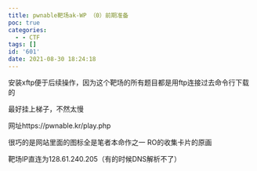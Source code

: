 ```yaml
---
title: pwnable靶场ak-WP （0）前期准备
poc: true
categories:
  - - CTF
tags: []
id: '601'
date: 2021-08-30 18:24:18
---
```


安装xftp便于后续操作，因为这个靶场的所有题目都是用ftp连接过去命令行下载的

最好挂上梯子，不然太慢

网址https://pwnable.kr/play.php

很巧的是网站里面的图标全是笔者本命作之一 RO的收集卡片的原画

靶场IP直连为128.61.240.205（有的时候DNS解析不了）